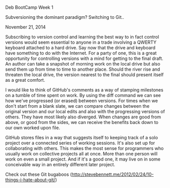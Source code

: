 Deb BootCamp Week 1

Subversioning the dominant paradigm? Switching to Git..

November 21, 2014

Subscribing to version control and learning the best way to in fact control versions would seem essential to anyone in a trade involving a QWERTY keyboard attached to a hard drive. Say now that the drive and keyboard have something to do with the Internet. For a party of one, this is a great opportunity for controlling versions with a mind for getting to the final draft. An author can take a snapshot of morning work on the local drive but also send them up from time to time to another place. Should the river rise and threaten the local drive, the version nearest to the final should present itself as a great comfort.

I would like to think of GitHub's comments as a way of stamping milestones on a tumble of time spent on work. By using the diff command we can see how we've progressed (or erased) between versions. For times when we don't start from a blank slate, we can compare changes between the original version and our local edits and also with the progressing versions of others. They have most likely also diverged. When changes are good from above, or good from the sides, we can receive the benefits back down to our own worked upon file.

GitHub stores files in a way that suggests itself to keeping track of a solo project over a connected series of working sessions.  It's also set up for collaborating with others. This makes the most sense for programmers who usually work on collective projects all at once. More than one person will work on even a small project. And if it's a good one, it may live on in some conceivable way in an entirely different later project.

Check out these Git bugaboos (http://stevebennett.me/2012/02/24/10-things-i-hate-about-git/)
